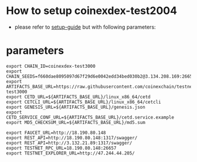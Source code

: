 # How to setup coinexdex-test2004

- please refer to [setup-guide](https://github.com/coinexchain/devops) but with following parameters:

# parameters
```shell
export CHAIN_ID=coinexdex-test3000
export CHAIN_SEEDS=f660dae8095097d67f29d6e0042edd34bed030b2@3.134.208.169:26656
export ARTIFACTS_BASE_URL=https://raw.githubusercontent.com/coinexchain/testnets/master/coinexdex-test3000
export CETD_URL=${ARTIFACTS_BASE_URL}/linux_x86_64/cetd
export CETCLI_URL=${ARTIFACTS_BASE_URL}/linux_x86_64/cetcli
export GENESIS_URL=${ARTIFACTS_BASE_URL}/genesis.json
export CETD_SERVICE_CONF_URL=${ARTIFACTS_BASE_URL}/cetd.service.example
export MD5_CHECKSUM_URL=${ARTIFACTS_BASE_URL}/md5.sum

export FAUCET_URL=http://18.190.80.148
export REST_API=http://18.190.80.148:1317/swagger/
export REST_API=http://3.132.21.89:1317/swagger/
export TESTNET_RPC_URL=18.190.80.148:26657
export TESTNET_EXPLORER_URL=http://47.244.44.205/
```
